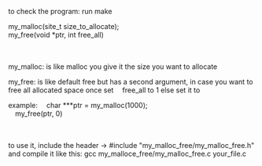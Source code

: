 
to check the program:
	run make
	
my_malloc(site_t size_to_allocate); </br>
my_free(void *ptr, int free_all)

</br></br>
my_malloc: is like malloc you give it the size you want to allocate 
	
my_free:   is like default free but has a second argument, in case you want to free all allocated space once set &emsp;free_all to 1 else set it to 

example:
&emsp;char ***ptr = my_malloc(1000);</br>
&emsp;my_free(ptr, 0)

</br></br>
to use it,
include the header -> #include "my_malloc_free/my_malloc_free.h"
and compile it like this: gcc my_malloce_free/my_malloc_free.c your_file.c
